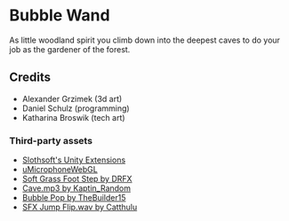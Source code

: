 # Bubble Wand
As little woodland spirit you climb down into the deepest caves to do your job as the gardener of the forest.

## Credits
- Alexander Grzimek (3d art)
- Daniel Schulz (programming)
- Katharina Broswik (tech art)

### Third-party assets
- [Slothsoft's Unity Extensions](https://github.com/Faulo/UnityExtensions)
- [uMicrophoneWebGL](https://github.com/hecomi/uMicrophoneWebGL)
- [Soft Grass Foot Step by DRFX](https://freesound.org/people/DRFX/sounds/347371/)
- [Cave.mp3 by Kaptin_Random](https://freesound.org/people/Kaptin_Random/sounds/394847/)
- [Bubble Pop by TheBuilder15](https://freesound.org/people/TheBuilder15/sounds/411462/)
- [SFX Jump Flip.wav by Catthulu](https://freesound.org/people/Catthulu/sounds/563530/)
